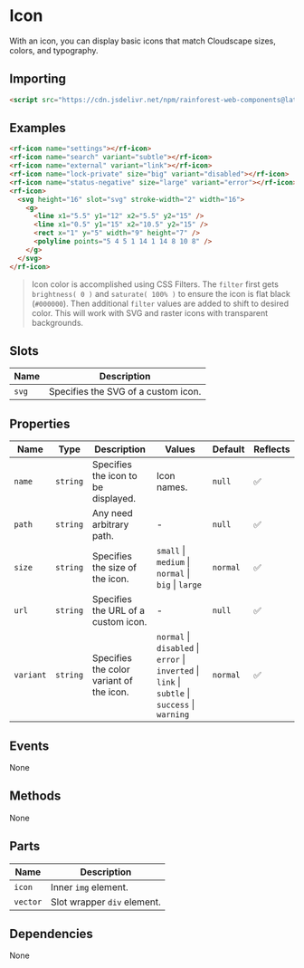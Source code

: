 # Icon

With an icon, you can display basic icons that match Cloudscape sizes, colors, and typography.

## Importing

``` html
<script src="https://cdn.jsdelivr.net/npm/rainforest-web-components@latest/components/icon.js" type="module"></script>
```

## Examples

``` html
<rf-icon name="settings"></rf-icon>
<rf-icon name="search" variant="subtle"></rf-icon>
<rf-icon name="external" variant="link"></rf-icon>
<rf-icon name="lock-private" size="big" variant="disabled"></rf-icon>
<rf-icon name="status-negative" size="large" variant="error"></rf-icon>
<rf-icon>
  <svg height="16" slot="svg" stroke-width="2" width="16">
    <g>
      <line x1="5.5" y1="12" x2="5.5" y2="15" />
      <line x1="0.5" y1="15" x2="10.5" y2="15" />
      <rect x="1" y="5" width="9" height="7" />
      <polyline points="5 4 5 1 14 1 14 8 10 8" />
    </g>
  </svg>      
</rf-icon>
```

> Icon color is accomplished using CSS Filters. The `filter` first gets `brightness( 0 )` and `saturate( 100% )` to ensure the icon is flat black (`#000000`). Then additional `filter` values are added to shift to desired color. This will work with SVG and raster icons with transparent backgrounds.

## Slots

| Name | Description |
| --- | --- |
| `svg` | Specifies the SVG of a custom icon. |

## Properties

| Name | Type | Description | Values | Default | Reflects |
| --- | --- | --- | --- | --- | --- |
| `name` | `string` | Specifies the icon to be displayed. | Icon names. | `null` | ✅ |
| `path` | `string` | Any need arbitrary path. | - | `null` | ✅ |
| `size` | `string` | Specifies the size of the icon. | `small` \|  `medium` \| `normal` \| `big` \| `large` | `normal` | ✅ |
| `url` | `string` | Specifies the URL of a custom icon. | - | `null` | ✅ |
| `variant` | `string` | Specifies the color variant of the icon. | `normal` \| `disabled` \| `error` \| `inverted` \| `link` \| `subtle` \| `success` \| `warning` | `normal` | ✅ |

## Events

None

## Methods

None

## Parts

| Name | Description |
| --- | --- |
| `icon` | Inner `img` element. |
| `vector` | Slot wrapper `div` element. |

## Dependencies

None
